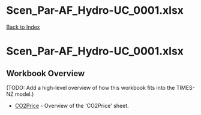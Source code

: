 # Scen_Par-AF_Hydro-UC_0001.xlsx

[Back to Index](../../../README.md)

# Scen_Par-AF_Hydro-UC_0001.xlsx

## Workbook Overview

(TODO: Add a high-level overview of how this workbook fits into the TIMES-NZ model.)

- [CO2Price](CO2Price.md) - Overview of the 'CO2Price' sheet.
